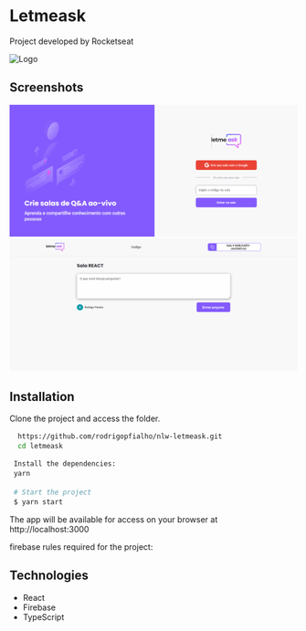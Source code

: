
#  Letmeask

Project developed by Rocketseat


![Logo](src/assets/images/images/logo.svg)


## Screenshots

![App Screenshot](src/assets/images/foto1.png)
![App Screenshot](src/assets/images/foto2.png)


## Installation 

Clone the project and access the folder.

```bash 
  https://github.com/rodrigopfialho/nlw-letmeask.git
  cd letmeask
```
    
 ```bash 
  Install the dependencies:
  yarn

  # Start the project
  $ yarn start
```   
The app will be available for access on your browser at http://localhost:3000

firebase rules required for the project:

## Technologies

- React
- Firebase
- TypeScript


    
    
